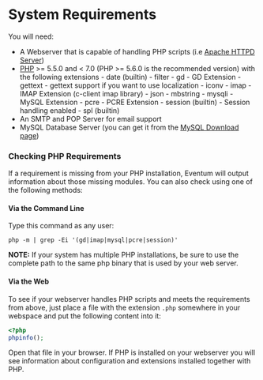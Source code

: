 # System Requirements

You will need:

-   A Webserver that is capable of handling PHP scripts (i.e [Apache HTTPD Server](http://httpd.apache.org/))
-    [PHP](http://www.php.net/) >= 5.5.0 and < 7.0 (PHP >= 5.6.0 is the recommended version) with the following extensions
    - date (builtin)
    - filter
    - gd - GD Extension
    - gettext - gettext support if you want to use localization
    - iconv
    - imap - IMAP Extension (c-client imap library)
    - json
    - mbstring
    - mysqli - MySQL Extension
    - pcre - PCRE Extension
    - session (builtin) - Session handling enabled
    - spl (builtin)
-   An SMTP and POP Server for email support
-   MySQL Database Server (you can get it from the [MySQL Download page](http://dev.mysql.com/downloads/mysql/))

### Checking PHP Requirements

If a requirement is missing from your PHP installation, Eventum will output information about those missing modules. You can also check using one of the following methods:

#### Via the Command Line

Type this command as any user:

`php -m | grep -Ei '(gd|imap|mysql|pcre|session)'`

**NOTE:** If your system has multiple PHP installations, be sure to use the complete path to the same php binary that is used by your web server.

#### Via the Web

To see if your webserver handles PHP scripts and meets the requirements from above, just place a file with the extension `.php` somewhere in your webspace and put the following content into it:

```php
<?php
phpinfo();
```

Open that file in your browser. If PHP is installed on your webserver you will see information about configuration and extensions installed together with PHP.
